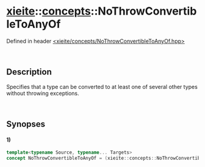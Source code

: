 # [xieite](../xieite.md)\:\:[concepts](../concepts.md)\:\:NoThrowConvertibleToAnyOf
Defined in header [<xieite/concepts/NoThrowConvertibleToAnyOf.hpp>](../../include/xieite/concepts/NoThrowConvertibleToAnyOf.hpp)

&nbsp;

## Description
Specifies that a type can be converted to at least one of several other types without throwing exceptions.

&nbsp;

## Synopses
#### 1)
```cpp
template<typename Source, typename... Targets>
concept NoThrowConvertibleToAnyOf = (xieite::concepts::NoThrowConvertibleTo<Source, Targets> || ...);
```
